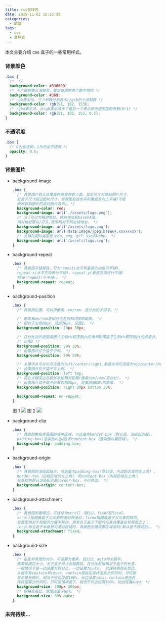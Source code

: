 ```yaml
---
title: css盒样式
date: 2019-11-02 15:25:28
categories:
  - 前端
tags:
  - css
  - 盒样式
---
```


本文主要介绍 css 盒子的一些常用样式。

<!-- more -->

### 背景颜色

```css
.box {
  /*  */
  background-color: #336699;
  /* 十六进制表示法缩写，要求每组的两个数字相同 */
  background-color: #369;
  /* rgb表示法，三个参数分别表示r/g/b的十进制数 */
  background-color: rgb(51, 102, 153);
  /* rgba表示法，比rgb表示法多了最后一个表示颜色透明度的参数(0~1) */
  background-color: rgb(51, 102, 153, 0.5);
}
```

### 不透明度

```css
.box {
  /* 0为全透明，1为完全不透明 */
  opacity: 0.5;
}
```

### 背景图片

- background-image

  ```css
  .box {
    /* 背景图片默认会覆盖在背景颜色上面，显示尺寸为原始图片尺寸，
    若盒子尺寸超过图片尺寸，背景图会在水平和垂直方向上平铺(不能
    刚好容纳图片时会对图片剪切)。*/
    background-color: red;
    background-image: url('./assets/logo.png');
    /* url可以为相对地址、绝对地址和base64值，
    相对地址若以/开头,表示相对于网址根地址。 */
    background-image: url('/assets/logo.png');
    background-image: url('data:image/jpeg;base64,xxxxxxxx');
    /* 支持的图片类型有jpeg、png、gif、svg和webp。 */
    background-image: url('/assets/logo.svg');
  }
  ```

- background-repeat

  ```css
  .box {
    /* 背景图平铺属性，可为repeat(水平和垂直方向进行平铺)、
    repeat-x(水平方向进行平铺)、repeat-y(垂直方向进行平铺)
    和no-repeat(不平铺)。 */
    background-repeat: repeat;
  }
  ```

- background-position

  ```css
  .box {
    /* 背景图位置，可以用像素、em/rem、百分比和关键字。*/

    /* 像素和em/rem是相对于左侧和顶部的距离。 */
    /* 相对于左侧20px，顶部30px，见图1。 */
    background-position: 20px 30px;

    /* 百分比指的是距离图片左侧x%和顶部y%的电和距离盒子左侧x%和顶部y%的点重合。 */
    /* 见图2 */
    background-position: 20% 30%;
    /* 设置图片位于盒子中间。 */
    background-position: 50% 50%;

    /* 关键字水平方向可选值为left/center/right,垂直方向可选值为top/center/bottom。 */
    /* 设置图片位于盒子左上侧。 */
    background-position: left top;
    /* 可在关键字之后额外添加相对距离(像素/em/rem/百分比)。 */
    /* 设置图片位于盒子距离右侧20px, 距离底部30%的高度。 */
    background-position: right 20px bottom 30%;

    background-repeat: no-repeat;
  }
  ```

  图 1
  ![](/medias/css-box-style/1.png)
  图 2
  ![](/medias/css-box-style/2.png)

- background-clip
  ```css
  .box {
    /* 背景颜色和背景图的渲染区域，可选值为border-box（默认值，渲染到边框）、
    padding-box(渲染到内边距)和content-box（渲染到内容区域）。 */
    background-clip: padding-box;
  }
  ```
- background-origin
  ```css
  .box {
    /* 背景图的渲染起始点，可选值为padding-box(默认值，内边距区域的左上角) 、
    border-box（边框区域的左上角）、和content-box（内容区域左上角）。
    背景颜色默认渲染起点是border-box，不可修改。 */
    background-origin: content-box;
  }
  ```
- background-attachment
  ```css
  .box {
    /* 背景图附着模式，可选择为scroll（默认）、fixed和local。 
    scroll指随着盒子父元素的滚动而滚动；fixed指随着盒子父元素的规则，
    背景图相对于视窗的位置不移动，原来位于盒子下面的元素会覆盖在背景图之上；
    local指当盒子本身是可滚动区域时，背景图会随局部区域滚动(默认是不移动的)。 */
    background-attachment: fixed;
  }
  ```  

- background-size
  ```css
  .box {
    /* 指定背景图的大小，可设置为像素、百分比、auto和关键字。
    像素是固定大小，大于盒子尺寸会被裁剪。百分比是指相对于盒子的长宽，
    一般情况下是一边设置为百分比，一边设置为auto， 以保持原始长宽比。
    关键字有contain和cover，contain是指在保持宽高比的同时，尽可能
    显示整张图片，相当于短边设置100%，长边设置auto; contain是指在
    保持宽高比的同时，尽可能铺满盒子，相当于长边设置100%，短边设置auto; */
    background-size: 200px 300px;
    /* 保持宽高比，宽度占盒子80%。 */
    background-size: 80% auto;
  }
  ```  

### 未完待续...
